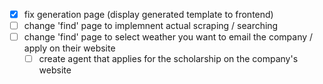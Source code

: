 - [x] fix generation page (display generated template to frontend)
- [ ] change 'find' page to implemnent actual scraping / searching
- [ ] change 'find' page to select weather you want to email the company / apply on their website
    - [ ] create agent that applies for the scholarship on the company's website 
